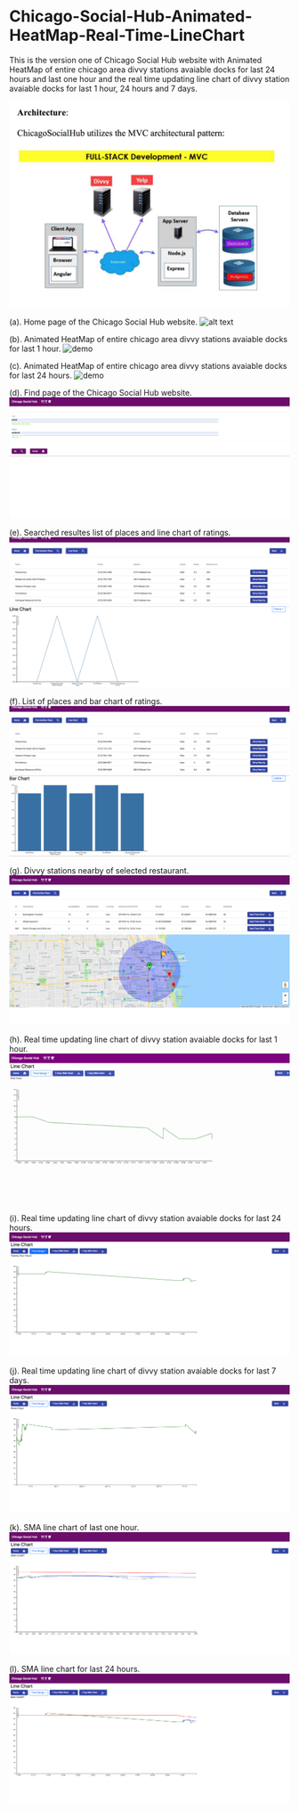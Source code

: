# Chicago-Social-Hub-Animated-HeatMap-Real-Time-LineChart
This is the version one of Chicago Social Hub website with Animated HeatMap of entire chicago area divvy stations avaiable docks for last 24 hours and last one hour and the real time updating line chart of divvy station avaiable docks for last 1 hour, 24 hours and 7 days.

![alt text](https://github.com/yzhou677/Chicago-Social-Hub-Animated-HeatMap-Real-Time-LineChart/blob/master/Architecture.png)


(a). Home page of the Chicago Social Hub website.
![alt text](https://github.com/yzhou677/Chicago-Social-Hub-Animated-HeatMap-Real-Time-LineChart/blob/master/HomePage.png)

(b). Animated HeatMap of entire chicago area divvy stations avaiable docks for last 1 hour.
![demo](https://github.com/yzhou677/Chicago-Social-Hub-Animated-HeatMap-Real-Time-LineChart/blob/master/AnimatedHeatMapLastOneHour.gif)

(c). Animated HeatMap of entire chicago area divvy stations avaiable docks for last 24 hours.
![demo](https://github.com/yzhou677/Chicago-Social-Hub-Animated-HeatMap-Real-Time-LineChart/blob/master/AnimatedHeatMapTwentyFourHours.gif)

(d). Find page of the Chicago Social Hub website.
![alt text](https://github.com/yzhou677/Chicago-Social-Hub-Animated-HeatMap-Real-Time-LineChart/blob/master/FindPage.png)

(e). Searched resultes list of places and line chart of ratings.
![alt text](https://github.com/yzhou677/Chicago-Social-Hub-Animated-HeatMap-Real-Time-LineChart/blob/master/ListOfPlacesLineChar.png)

(f). List of places and bar chart of ratings.
![alt text](https://github.com/yzhou677/Chicago-Social-Hub-Animated-HeatMap-Real-Time-LineChart/blob/master/ListOfPlacesBarChart.png)

(g). Divvy stations nearby of selected restaurant.
![alt text](https://github.com/yzhou677/Chicago-Social-Hub-Animated-HeatMap-Real-Time-LineChart/blob/master/ListOfStations.png)

(h). Real time updating line chart of divvy station avaiable docks for last 1 hour.
![demo](https://github.com/yzhou677/Chicago-Social-Hub-Animated-HeatMap-Real-Time-LineChart/blob/master/RealTimeLineChartOneHour.gif)

(i). Real time updating line chart of divvy station avaiable docks for last 24 hours. 
![alt text](https://github.com/yzhou677/Chicago-Social-Hub-Animated-HeatMap-Real-Time-LineChart/blob/master/RealTimeChartTwentyFourHours.png)

(j). Real time updating line chart of divvy station avaiable docks for last 7 days.
![alt text](https://github.com/yzhou677/Chicago-Social-Hub-Animated-HeatMap-Real-Time-LineChart/blob/master/RealTimeChartSevenDays.png)

(k). SMA line chart of last one hour.
![alt text](https://github.com/yzhou677/Chicago-Social-Hub-Animated-HeatMap-Real-Time-LineChart/blob/master/OneHourSMAChart.png)

(l). SMA line chart for last 24 hours.
![alt text](https://github.com/yzhou677/Chicago-Social-Hub-Animated-HeatMap-Real-Time-LineChart/blob/master/OneDaySMAChart.png)
